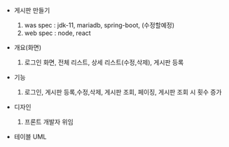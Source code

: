 * 게시판 만들기
  1. was spec : jdk-11, mariadb, spring-boot, (수정할예정)
  2. web spec : node, react
 
* 개요(화면)
  1. 로그인 화면, 전체 리스트, 상세 리스트(수정,삭제), 게시판 등록

* 기능
  1. 로그인, 게시판 등록,수정,삭제, 게시판 조회, 페이징, 게시판 조회 시 횟수 증가

* 디자인
  1. 프론트 개발자 위임

* 테이블 UML
  
